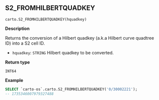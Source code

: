 ## S2_FROMHILBERTQUADKEY

```sql:signature
carto.S2_FROMHILBERTQUADKEY(hquadkey)
```

**Description**

Returns the conversion of a Hilbert quadkey (a.k.a Hilbert curve quadtree ID) into a S2 cell ID.

* `hquadkey`: `STRING` Hilbert quadkey to be converted.

**Return type**

`INT64`

**Example**

```sql
SELECT `carto-os`.carto.S2_FROMHILBERTQUADKEY('0/30002221');
-- 1735346007979327488
```
